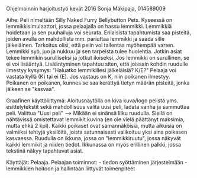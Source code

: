 Ohjelmoinnin harjoitustyö kevät 2016
Sonja Mäkipaja, 014589009

Aihe: Peli nimeltään Silly Naked Furry Bellybutton Pets. Kyseessä on lemmikkisimulaattori, jossa pelaajalla on hassu lemmikki. Lemmikkiä hoidetaan ja sen puuhailuja voi seurata. Erilaisista tapahtumista saa pisteitä, joiden avulla on mahdollista mm. pariuttaa lemmikki ja saada sille jälkeläinen. Tarkoitus olisi, että pelin voi tallentaa myöhempää varten. Lemmikki syö, juo ja nukkuu ja sen tarpeista tulee huolehtia. Jotkin asiat tekee lemmikin surulliseksi ja jotkut iloiseksi. Jos lemmikki on surullinen, se ei voi lisääntyä. Lisääntyminen tapahtuu siten, että joissain kohdin ruudulle ilmestyy kysymys: "Haluatko lemmikillesi jälkeläisiä? K/E?" Pelaaja voi vastata kyllä (K) tai ei (E). Jos vastaus on K, niin poikanen ilmestyy. Poikanen on poikanen, kunnes se saa kerättyä tietyn määrän pisteitä, jonka jälkeen se "kasvaa".

Graafinen käyttöliittymä: Aloitusnäytöllä on kiva kuva/logo pelistä yms. esittelytekstit sekä mahdollisuus valita uusi peli, ladata vanha ja sammuttaa peli. Valittua "Uusi peli" --> Mikään ei sinänsä liiku ruudulla. Siellä on nähtävissä omistettavat lemmikit kuvina (en ole vielä päättänyt maksimia, mutta ehkä 2 kpl). Kaikki poikaset ovat samannäköisiä, mutta aikuisia on valmiiksi tehtyjä yksilöitä, joista satunnaisesti valikoituu yksi aina poikasen kasvaessa. Ruudulla on ikkuna, jossa on "lemmikkiruutu", jossa näkyvät kaikki lemmikit ja niiden tiedot. Ikkunassa on myös erillinen palkki, jossa tekstinä näkyy tapahtuvat asiat.

Käyttäjät: Pelaaja.
	Pelaajan toiminnot:
		- tiedon syöttäminen järjestelmään
		- lemmikkien hoitoon ja hallintaan liittyvät toimenpiteet


